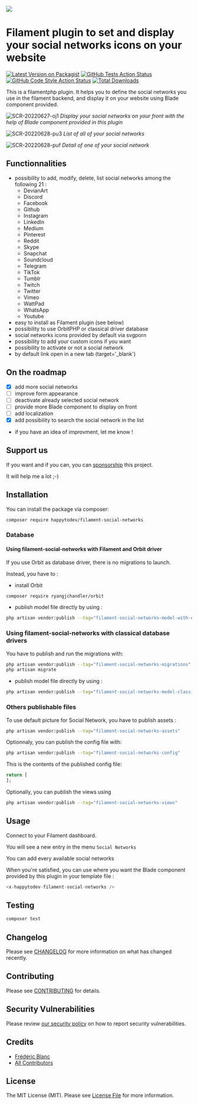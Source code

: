 
[<img src="https://github-ads.s3.eu-central-1.amazonaws.com/support-ukraine.svg?t=1" />](https://supportukrainenow.org)

# Filament plugin to set and display your social networks icons on your website

[![Latest Version on Packagist](https://img.shields.io/packagist/v/happytodev/filament-social-networks.svg?style=flat-square)](https://packagist.org/packages/happytodev/filament-social-networks)
[![GitHub Tests Action Status](https://img.shields.io/github/workflow/status/happytodev/filament-social-networks/run-tests?label=tests)](https://github.com/happytodev/filament-social-networks/actions?query=workflow%3Arun-tests+branch%3Amain)
[![GitHub Code Style Action Status](https://img.shields.io/github/workflow/status/happytodev/filament-social-networks/Check%20&%20fix%20styling?label=code%20style)](https://github.com/happytodev/filament-social-networks/actions?query=workflow%3A"Check+%26+fix+styling"+branch%3Amain)
[![Total Downloads](https://img.shields.io/packagist/dt/happytodev/filament-social-networks.svg?style=flat-square)](https://packagist.org/packages/happytodev/filament-social-networks)

This is a filamentphp plugin. It helps you to define the social networks you use in the filament backend, and display it on your website using Blade component provided.

![SCR-20220627-oj1](https://user-images.githubusercontent.com/425998/176250855-ed1c5a7a-f087-4542-9dd6-ee6d80f2b5f9.png)
_Display your social networks on your front with the help of Blade component provided in this plugin_

![SCR-20220628-pu3](https://user-images.githubusercontent.com/425998/176250895-86ba5af1-05b5-4570-81ec-cb2c7cd2ad22.png)
_List of all of your social networks_

![SCR-20220628-puf](https://user-images.githubusercontent.com/425998/176250917-c31b71c2-a5de-432a-a5e9-147c1469200a.png)
_Detail of one of your social network_

## Functionnalities

- possibility to add, modify, delete, list social networks among the following 21 : 
    - DevianArt
    - Discord
    - Facebook
    - Github
    - Instagram
    - LinkedIn
    - Medium
    - Pinterest
    - Reddit
    - Skype
    - Snapchat
    - Soundcloud
    - Telegram
    - TikTok
    - Tumblr
    - Twitch
    - Twitter
    - Vimeo
    - WattPad
    - WhatsApp
    - Youtube
- easy to install as Filament plugin (see below)
- possibility to use OrbitPHP or classical driver database
- social networks icons provided by default via svgporn
- possibility to add your custom icons if you want
- possibility to activate or not a social network
- by default link open in a new tab (target='_blank')

## On the roadmap

- [x] add more social networks
- [ ] improve form appearance
- [ ] deactivate already selected social network
- [ ] provide more Blade component to display on front
- [ ] add localization
- [x] add possibility to search the social network in the list
- if you have an idea of improvment, let me know !

## Support us

If you want and if you can, you can [sponsorship](https://github.com/sponsors/happytodev) this project. 

It will help me a lot ;-)


## Installation

You can install the package via composer:

```bash
composer require happytodev/filament-social-networks
```

### Database
#### Using filament-social-networks with Filament and Orbit driver

If you use Orbit as database driver, there is no migrations to launch.

Instead, you have to :

- install Orbit 

```bash
composer require ryangjchandler/orbit
```

- publish model file directly by using :

```bash
php artisan vendor:publish --tag="filament-social-networks-model-with-orbit"
```

### Using filament-social-networks with classical database drivers

You have to publish and run the migrations with:

```bash
php artisan vendor:publish --tag="filament-social-networks-migrations"
php artisan migrate
```

- publish model file directly by using :

```bash
php artisan vendor:publish --tag="filament-social-networks-model-classical"
```

### Others publishable files

To use default picture for Social Network, you have to publish assets : 

```bash
php artisan vendor:publish --tag="filament-social-networks-assets"
```

Optionnaly, you can publish the config file with:

```bash
php artisan vendor:publish --tag="filament-social-networks-config"
```

This is the contents of the published config file:

```php
return [
];
```

Optionally, you can publish the views using

```bash
php artisan vendor:publish --tag="filament-social-networks-views"
```

## Usage

Connect to your Filament dashboard.

You will see a new entry in the menu `Social Networks`

You can add every available social networks

When you're satisfied, you can use where you want the Blade component provided by this plugin in your template file : 

```php
<x-happytodev-filament-social-networks />
```

## Testing

```bash
composer test
```

## Changelog

Please see [CHANGELOG](CHANGELOG.md) for more information on what has changed recently.

## Contributing

Please see [CONTRIBUTING](https://github.com/spatie/.github/blob/main/CONTRIBUTING.md) for details.

## Security Vulnerabilities

Please review [our security policy](../../security/policy) on how to report security vulnerabilities.

## Credits

- [Frédéric Blanc](https://github.com/happytodev)
- [All Contributors](../../contributors)

## License

The MIT License (MIT). Please see [License File](LICENSE.md) for more information.
